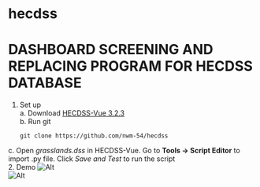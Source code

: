 # hecdss
# DASHBOARD SCREENING AND REPLACING PROGRAM FOR HECDSS DATABASE #

1. Set up <br />
  a. Download [HECDSS-Vue 3.2.3](https://www.hec.usace.army.mil/software/hec-dssvue/downloads.aspx)<br />
  b. Run git<br />
      ```
      git clone https://github.com/nwm-54/hecdss
      ```
  c. Open *grasslands.dss* in HECDSS-Vue. Go to **Tools -> Script Editor** to import .py file. Click *Save and Test* to run the script<br />
 2. Demo 
  ![Alt](/dashboard.png "Dashboard interface to interact with database")<br />
  ![Alt](/results.png "Screening and replacing missing values/ erroneous value with interpolation")
  
  
  

